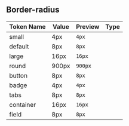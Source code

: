 ## Border-radius

| Token Name | Value | Preview | Type |
|------------|-------|---------|------|
| small | 4px | `4px` |  |
| default | 8px | `8px` |  |
| large | 16px | `16px` |  |
| round | 900px | `900px` |  |
| button | 8px | `8px` |  |
| badge | 4px | `4px` |  |
| tabs | 8px | `8px` |  |
| container | 16px | `16px` |  |
| field | 8px | `8px` |  |
